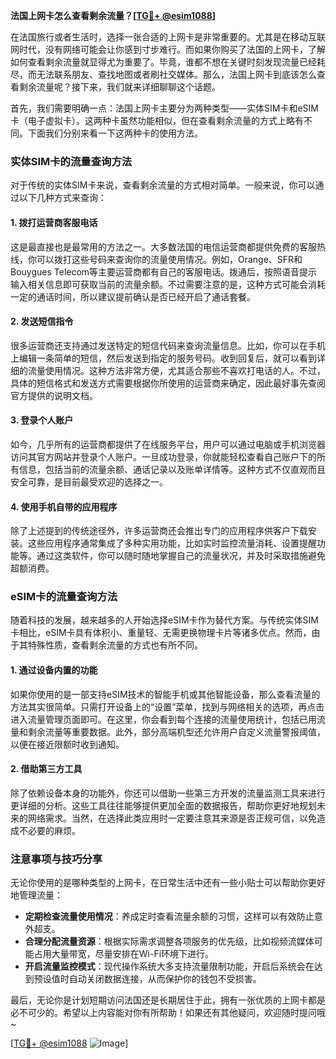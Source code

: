 **法国上网卡怎么查看剩余流量？[[TG💪+ @esim1088](https://t.me/s/esim1088)]**

在法国旅行或者生活时，选择一张合适的上网卡是非常重要的。尤其是在移动互联网时代，没有网络可能会让你感到寸步难行。而如果你购买了法国的上网卡，了解如何查看剩余流量就显得尤为重要了。毕竟，谁都不想在关键时刻发现流量已经耗尽，而无法联系朋友、查找地图或者刷社交媒体。那么，法国上网卡到底该怎么查看剩余流量呢？接下来，我们就来详细聊聊这个话题。

首先，我们需要明确一点：法国上网卡主要分为两种类型——实体SIM卡和eSIM卡（电子虚拟卡）。这两种卡虽然功能相似，但在查看剩余流量的方式上略有不同。下面我们分别来看一下这两种卡的使用方法。

### 实体SIM卡的流量查询方法

对于传统的实体SIM卡来说，查看剩余流量的方式相对简单。一般来说，你可以通过以下几种方式来查询：

#### 1. **拨打运营商客服电话**
这是最直接也是最常用的方法之一。大多数法国的电信运营商都提供免费的客服热线，你可以拨打这些号码来查询你的流量使用情况。例如，Orange、SFR和Bouygues Telecom等主要运营商都有自己的客服电话。拨通后，按照语音提示输入相关信息即可获取当前的流量余额。不过需要注意的是，这种方式可能会消耗一定的通话时间，所以建议提前确认是否已经开启了通话套餐。

#### 2. **发送短信指令**
很多运营商还支持通过发送特定的短信代码来查询流量信息。比如，你可以在手机上编辑一条简单的短信，然后发送到指定的服务号码。收到回复后，就可以看到详细的流量使用情况。这种方法非常方便，尤其适合那些不喜欢打电话的人。不过，具体的短信格式和发送方式需要根据你所使用的运营商来确定，因此最好事先查阅官方提供的说明文档。

#### 3. **登录个人账户**
如今，几乎所有的运营商都提供了在线服务平台，用户可以通过电脑或手机浏览器访问其官方网站并登录个人账户。一旦成功登录，你就能轻松查看自己账户下的所有信息，包括当前的流量余额、通话记录以及账单详情等。这种方式不仅直观而且安全可靠，是目前最受欢迎的选择之一。

#### 4. **使用手机自带的应用程序**
除了上述提到的传统途径外，许多运营商还会推出专门的应用程序供客户下载安装。这些应用程序通常集成了多种实用功能，比如实时监控流量消耗、设置提醒功能等。通过这类软件，你可以随时随地掌握自己的流量状况，并及时采取措施避免超额消费。

### eSIM卡的流量查询方法

随着科技的发展，越来越多的人开始选择eSIM卡作为替代方案。与传统实体SIM卡相比，eSIM卡具有体积小、重量轻、无需更换物理卡片等诸多优点。然而，由于其特殊性质，查看剩余流量的方式也有所不同。

#### 1. **通过设备内置的功能**
如果你使用的是一部支持eSIM技术的智能手机或其他智能设备，那么查看流量的方法其实很简单。只需打开设备上的“设置”菜单，找到与网络相关的选项，再点击进入流量管理页面即可。在这里，你会看到每个连接的流量使用统计，包括已用流量和剩余流量等重要数据。此外，部分高端机型还允许用户自定义流量警报阈值，以便在接近限额时收到通知。

#### 2. **借助第三方工具**
除了依赖设备本身的功能外，你还可以借助一些第三方开发的流量监测工具来进行更详细的分析。这些工具往往能够提供更加全面的数据报告，帮助你更好地规划未来的网络需求。当然，在选择此类应用时一定要注意其来源是否正规可信，以免造成不必要的麻烦。

### 注意事项与技巧分享

无论你使用的是哪种类型的上网卡，在日常生活中还有一些小贴士可以帮助你更好地管理流量：

- **定期检查流量使用情况**：养成定时查看流量余额的习惯，这样可以有效防止意外超支。
- **合理分配流量资源**：根据实际需求调整各项服务的优先级，比如视频流媒体可能占用大量带宽，尽量安排在Wi-Fi环境下进行。
- **开启流量监控模式**：现代操作系统大多支持流量限制功能，开启后系统会在达到预设值时自动关闭数据连接，从而保护你的钱包不受损害。

最后，无论你是计划短期访问法国还是长期居住于此，拥有一张优质的上网卡都是必不可少的。希望以上内容能对你有所帮助！如果还有其他疑问，欢迎随时提问哦~

[[TG💪+ @esim1088](https://t.me/s/esim1088) ![Image](https://i.postimg.cc/4NQfJmqS/Snipaste-2025-05-13-00-14-12.png)]